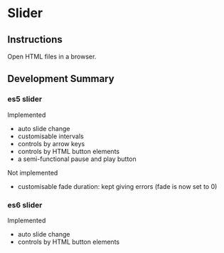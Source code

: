 # Slider

## Instructions
Open HTML files in a browser.

## Development Summary
### es5 slider
Implemented
- auto slide change
- customisable intervals
- controls by arrow keys
- controls by HTML button elements
- a semi-functional pause and play button

Not implemented
- customisable fade duration: kept giving errors (fade is now set to 0)

### es6 slider
Implemented
- auto slide change
- controls by HTML button elements
